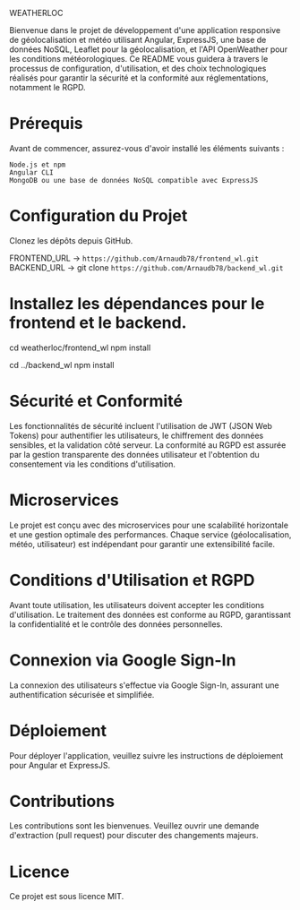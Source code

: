 WEATHERLOC

Bienvenue dans le projet de développement d'une application responsive de géolocalisation et météo utilisant Angular, ExpressJS, une base de données NoSQL, Leaflet pour la géolocalisation, et l'API OpenWeather pour les conditions météorologiques. Ce README vous guidera à travers le processus de configuration, d'utilisation, et des choix technologiques réalisés pour garantir la sécurité et la conformité aux réglementations, notamment le RGPD.

# Prérequis

Avant de commencer, assurez-vous d'avoir installé les éléments suivants :

```
Node.js et npm
Angular CLI
MongoDB ou une base de données NoSQL compatible avec ExpressJS
```

# Configuration du Projet

Clonez les dépôts depuis GitHub.

FRONTEND_URL -> `https://github.com/Arnaudb78/frontend_wl.git`
BACKEND_URL -> git clone `https://github.com/Arnaudb78/backend_wl.git`

# Installez les dépendances pour le frontend et le backend.

cd weatherloc/frontend_wl
npm install 

cd ../backend_wl
npm install

# Sécurité et Conformité

Les fonctionnalités de sécurité incluent l'utilisation de JWT (JSON Web Tokens) pour authentifier les utilisateurs, le chiffrement des données sensibles, et la validation côté serveur. La conformité au RGPD est assurée par la gestion transparente des données utilisateur et l'obtention du consentement via les conditions d'utilisation.

# Microservices

Le projet est conçu avec des microservices pour une scalabilité horizontale et une gestion optimale des performances. Chaque service (géolocalisation, météo, utilisateur) est indépendant pour garantir une extensibilité facile.

# Conditions d'Utilisation et RGPD

Avant toute utilisation, les utilisateurs doivent accepter les conditions d'utilisation. Le traitement des données est conforme au RGPD, garantissant la confidentialité et le contrôle des données personnelles.

# Connexion via Google Sign-In

La connexion des utilisateurs s'effectue via Google Sign-In, assurant une authentification sécurisée et simplifiée.

# Déploiement

Pour déployer l'application, veuillez suivre les instructions de déploiement pour Angular et ExpressJS.

# Contributions

Les contributions sont les bienvenues. Veuillez ouvrir une demande d'extraction (pull request) pour discuter des changements majeurs.

# Licence

Ce projet est sous licence MIT.
